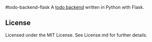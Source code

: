 #todo-backend-flask
A [todo backend](http://todobackend.com) written in Python with Flask.

## License
Licensed under the MIT License.
See License.md for further details.
